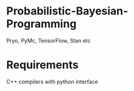 # Probabilistic-Bayesian-Programming
Pryo, PyMc, TensorFlow, Stan etc

# Requirements
C++ compilers with python interface
